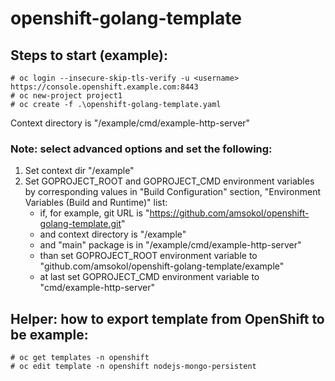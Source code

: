 # openshift-golang-template

## Steps to start (example):
```
# oc login --insecure-skip-tls-verify -u <username> https://console.openshift.example.com:8443
# oc new-project project1
# oc create -f .\openshift-golang-template.yaml
```
Context directory is "/example/cmd/example-http-server"

### Note: select advanced options and set the following:
1. Set context dir "/example"
2. Set GOPROJECT_ROOT and GOPROJECT_CMD environment variables by corresponding values in "Build Configuration" section, "Environment Variables (Build and Runtime)" list:
    * if, for example, git URL is "https://github.com/amsokol/openshift-golang-template.git"
    * and context directory is "/example"
    * and "main" package is in "/example/cmd/example-http-server"
    * than set GOPROJECT_ROOT environment variable to "github.com/amsokol/openshift-golang-template/example"
    * at last set GOPROJECT_CMD environment variable to "cmd/example-http-server"

## Helper: how to export template from OpenShift to be example:
```
# oc get templates -n openshift
# oc edit template -n openshift nodejs-mongo-persistent
```
